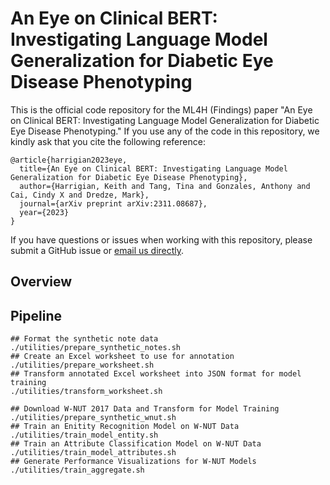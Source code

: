 # An Eye on Clinical BERT: Investigating Language Model Generalization for Diabetic Eye Disease Phenotyping

This is the official code repository for the ML4H (Findings) paper "An Eye on Clinical BERT: Investigating Language Model Generalization for Diabetic Eye Disease Phenotyping." If you use any of the code in this repository, we kindly ask that you cite the following reference:

```
@article{harrigian2023eye,
  title={An Eye on Clinical BERT: Investigating Language Model Generalization for Diabetic Eye Disease Phenotyping},
  author={Harrigian, Keith and Tang, Tina and Gonzales, Anthony and Cai, Cindy X and Dredze, Mark},
  journal={arXiv preprint arXiv:2311.08687},
  year={2023}
}
```

If you have questions or issues when working with this repository, please submit a GitHub issue or [email us directly](mailto:kharrigian@jhu.edu).

## Overview




## Pipeline

```
## Format the synthetic note data
./utilities/prepare_synthetic_notes.sh
## Create an Excel worksheet to use for annotation
./utilities/prepare_worksheet.sh
## Transform annotated Excel worksheet into JSON format for model training
./utilities/transform_worksheet.sh
```

```
## Download W-NUT 2017 Data and Transform for Model Training
./utilities/prepare_synthetic_wnut.sh
## Train an Enitity Recognition Model on W-NUT Data
./utilities/train_model_entity.sh
## Train an Attribute Classification Model on W-NUT Data
./utilities/train_model_attributes.sh
## Generate Performance Visualizations for W-NUT Models
./utilities/train_aggregate.sh
```